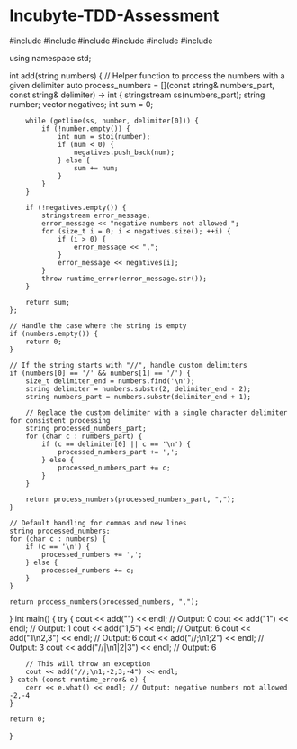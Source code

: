 # Incubyte-TDD-Assessment

#include <iostream>
#include <sstream>
#include <vector>
#include <stdexcept>
#include <string>
#include <algorithm>

using namespace std;

int add(string numbers) {
    // Helper function to process the numbers with a given delimiter
    auto process_numbers = [](const string& numbers_part, const string& delimiter) -> int {
        stringstream ss(numbers_part);
        string number;
        vector<int> negatives;
        int sum = 0;

        while (getline(ss, number, delimiter[0])) {
            if (!number.empty()) {
                int num = stoi(number);
                if (num < 0) {
                    negatives.push_back(num);
                } else {
                    sum += num;
                }
            }
        }

        if (!negatives.empty()) {
            stringstream error_message;
            error_message << "negative numbers not allowed ";
            for (size_t i = 0; i < negatives.size(); ++i) {
                if (i > 0) {
                    error_message << ",";
                }
                error_message << negatives[i];
            }
            throw runtime_error(error_message.str());
        }

        return sum;
    };

    // Handle the case where the string is empty
    if (numbers.empty()) {
        return 0;
    }

    // If the string starts with "//", handle custom delimiters
    if (numbers[0] == '/' && numbers[1] == '/') {
        size_t delimiter_end = numbers.find('\n');
        string delimiter = numbers.substr(2, delimiter_end - 2);
        string numbers_part = numbers.substr(delimiter_end + 1);

        // Replace the custom delimiter with a single character delimiter for consistent processing
        string processed_numbers_part;
        for (char c : numbers_part) {
            if (c == delimiter[0] || c == '\n') {
                processed_numbers_part += ',';
            } else {
                processed_numbers_part += c;
            }
        }

        return process_numbers(processed_numbers_part, ",");
    }

    // Default handling for commas and new lines
    string processed_numbers;
    for (char c : numbers) {
        if (c == '\n') {
            processed_numbers += ',';
        } else {
            processed_numbers += c;
        }
    }

    return process_numbers(processed_numbers, ",");
}
int main() {
    try {
        cout << add("") << endl;            // Output: 0
        cout << add("1") << endl;           // Output: 1
        cout << add("1,5") << endl;         // Output: 6
        cout << add("1\n2,3") << endl;      // Output: 6
        cout << add("//;\n1;2") << endl;    // Output: 3
        cout << add("//|\n1|2|3") << endl; // Output: 6

        // This will throw an exception
        cout << add("//;\n1;-2;3;-4") << endl;
    } catch (const runtime_error& e) {
        cerr << e.what() << endl; // Output: negative numbers not allowed -2,-4
    }

    return 0;
}
